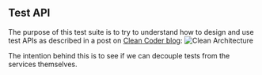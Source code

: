 ## Test API

The purpose of this test suite is to try to understand how to design and use test APIs as described in
a post on [Clean Coder blog](http://blog.cleancoder.com/uncle-bob/2017/03/03/TDD-Harms-Architecture.html):
![Clean Architecture](../../images/test_api.jpg)

The intention behind this is to see if we can decouple tests from the services themselves. 
